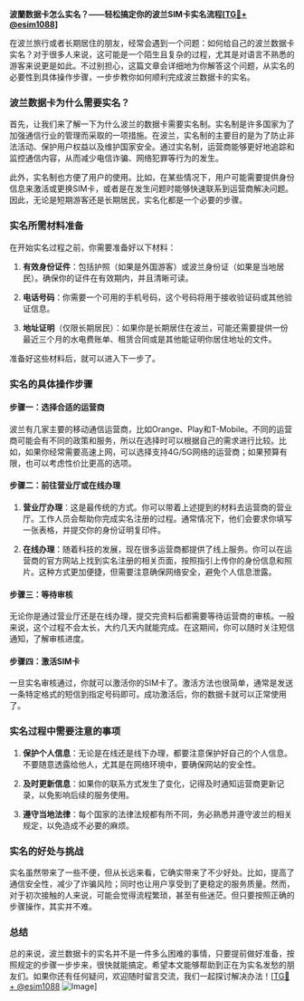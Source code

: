 **波蘭数据卡怎么实名？——轻松搞定你的波兰SIM卡实名流程[[TG💪+ @esim1088](https://t.me/s/esim1088)]**

在波兰旅行或者长期居住的朋友，经常会遇到一个问题：如何给自己的波兰数据卡实名？对于很多人来说，这可能是一个陌生且复杂的过程，尤其是对语言不熟悉的游客来说更是如此。不过别担心，这篇文章会详细地为你解答这个问题，从实名的必要性到具体操作步骤，一步步教你如何顺利完成波兰数据卡的实名。

### 波兰数据卡为什么需要实名？

首先，让我们来了解一下为什么波兰的数据卡需要实名制。实名制是许多国家为了加强通信行业的管理而采取的一项措施。在波兰，实名制的主要目的是为了防止非法活动、保护用户权益以及维护国家安全。通过实名制，运营商能够更好地追踪和监控通信内容，从而减少电信诈骗、网络犯罪等行为的发生。

此外，实名制也方便了用户的使用。比如，在某些情况下，用户可能需要提供身份信息来激活或更换SIM卡，或者是在发生问题时能够快速联系到运营商解决问题。因此，无论是短期游客还是长期居民，实名化都是一个必要的步骤。

### 实名所需材料准备

在开始实名过程之前，你需要准备好以下材料：

1. **有效身份证件**：包括护照（如果是外国游客）或波兰身份证（如果是当地居民）。确保你的证件在有效期内，并且清晰可读。
   
2. **电话号码**：你需要一个可用的手机号码，这个号码将用于接收验证码或其他验证信息。

3. **地址证明**（仅限长期居民）：如果你是长期居住在波兰，可能还需要提供一份最近三个月的水电费账单、租赁合同或是其他能证明你居住地址的文件。

准备好这些材料后，就可以进入下一步了。

### 实名的具体操作步骤

#### 步骤一：选择合适的运营商

波兰有几家主要的移动通信运营商，比如Orange、Play和T-Mobile。不同的运营商可能会有不同的政策和服务，所以在选择时可以根据自己的需求进行比较。比如，如果你经常需要高速上网，可以选择支持4G/5G网络的运营商；如果预算有限，也可以考虑性价比更高的选项。

#### 步骤二：前往营业厅或在线办理

1. **营业厅办理**：这是最传统的方式。你可以带着上述提到的材料去运营商的营业厅。工作人员会帮助你完成实名注册的过程。通常情况下，他们会要求你填写一张表格，并提交你的身份证明复印件。

2. **在线办理**：随着科技的发展，现在很多运营商都提供了线上服务。你可以在运营商的官方网站上找到实名注册的相关页面，按照指引上传你的身份信息和照片。这种方式更加便捷，但需要注意确保网络安全，避免个人信息泄露。

#### 步骤三：等待审核

无论你是通过营业厅还是在线办理，提交完资料后都需要等待运营商的审核。一般来说，这个过程不会太长，大约几天内就能完成。在这期间，你可以随时关注短信通知，了解审核进度。

#### 步骤四：激活SIM卡

一旦实名审核通过，你就可以激活你的SIM卡了。激活方法也很简单，通常是发送一条特定格式的短信到指定号码即可。成功激活后，你的数据卡就可以正常使用了。

### 实名过程中需要注意的事项

1. **保护个人信息**：无论是在线还是线下办理，都要注意保护好自己的个人信息。不要随意透露给他人，尤其是在网络环境中，要确保网站的安全性。

2. **及时更新信息**：如果你的联系方式发生了变化，记得及时通知运营商更新记录，以免影响后续的服务使用。

3. **遵守当地法律**：每个国家的法律法规都有所不同，务必熟悉并遵守波兰的相关规定，以免造成不必要的麻烦。

### 实名的好处与挑战

实名虽然带来了一些不便，但从长远来看，它确实带来了不少好处。比如，提高了通信安全性，减少了诈骗风险；同时也让用户享受到了更稳定的服务质量。然而，对于初次接触的人来说，可能会觉得流程繁琐，甚至有些迷茫。但只要按照正确的步骤操作，其实并不难。

### 总结

总的来说，波兰数据卡的实名并不是一件多么困难的事情，只要提前做好准备，按照规定的步骤一步步来，很快就能搞定。希望本文能够帮助到正在为实名发愁的朋友们。如果你还有任何疑问，欢迎随时留言交流，我们一起探讨解决办法！[[TG💪+ @esim1088](https://t.me/s/esim1088) ![Image](https://i.postimg.cc/4NQfJmqS/Snipaste-2025-05-13-00-14-12.png)]